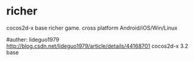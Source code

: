 # richer
cocos2d-x base richer game. cross platform Android/iOS/Win/Linux

#auther: lideguo1979
http://blog.csdn.net/lideguo1979/article/details/44168701
 cocos2d-x 3.2 base

